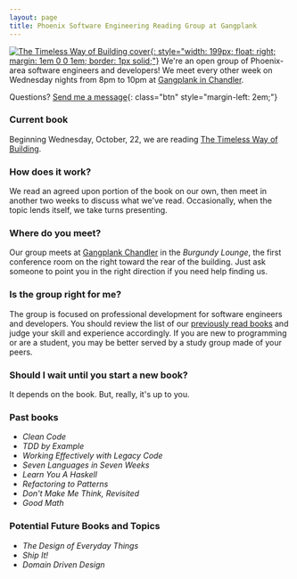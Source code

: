 ```yaml
---
layout: page
title: Phoenix Software Engineering Reading Group at Gangplank
---
```

[![The Timeless Way of Building cover](http://www.smugmug.com/photos/i-SLmJFXr/0/S/i-SLmJFXr-S.jpg){: style="width: 199px; float: right; margin: 1em 0 0 1em; border: 1px solid;"}][4]
We're an open group of Phoenix-area software engineers and developers! We meet every other week on Wednesday nights from 8pm to 10pm at [Gangplank in Chandler](#where).

Questions? [Send me a message][1]{: class="btn" style="margin-left: 2em;"}

### Current book

Beginning Wednesday, October, 22, we are reading [The Timeless Way of Building][4]. 

### How does it work?

We read an agreed upon portion of the book on our own, then meet in another two weeks to discuss what we've read. Occasionally, when the topic lends itself, we take turns presenting. <a name="where" />

### Where do you meet?

Our group meets at [Gangplank Chandler][3] in the *Burgundy Lounge*, the first conference room on the right toward the rear of the building. Just ask someone to point you in the right direction if you need help finding us.

### Is the group right for me?

The group is focused on professional development for software engineers and developers. You should review the list of our [previously read books](#past-books) and judge your skill and experience accordingly. If you are new to programming or are a student, you may be better served by a study group made of your peers.

### Should I wait until you start a new book?

It depends on the book. But, really, it's up to you.

<!-- ### Next book: *???* -->

<a name="past-books" />

### Past books

* *Clean Code*
* *TDD by Example*
* *Working Effectively with Legacy Code*
* *Seven Languages in Seven Weeks*
* *Learn You A Haskell*
* *Refactoring to Patterns*
* *Don't Make Me Think, Revisited*
* *Good Math*

### Potential Future Books and Topics

* *The Design of Everyday Things*
* *Ship It!*
* *Domain Driven Design*

[1]: /contact/
[2]: http://nodejs.org/
[3]: http://gangplankhq.com/chandler/
[4]: http://www.amazon.com/gp/product/0195024028/ref=as_li_tl?ie=UTF8&camp=1789&creative=390957&creativeASIN=0195024028&linkCode=as2&tag=swrg-20&linkId=AVGAZVBJGMY5CO5Q
